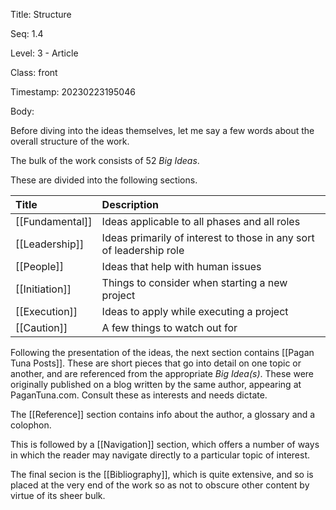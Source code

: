 Title:  Structure

Seq:    1.4

Level:  3 - Article

Class:  front

Timestamp: 20230223195046

Body:

Before diving into the ideas themselves, let me say a few words about the overall structure of the work. 

The bulk of the work consists of 52 *Big Ideas*.

These are divided into the following sections.

| Title | Description |
| :---- | :---------- |
| [[Fundamental]] | Ideas applicable to all phases and all roles
| [[Leadership]] | Ideas primarily of interest to those in any sort of leadership role 
| [[People]] | Ideas that help with human issues 
| [[Initiation]] | Things to consider when starting a new project 
| [[Execution]] | Ideas to apply while executing a project 
| [[Caution]] | A few things to watch out for 


Following the presentation of the ideas, the next section contains [[Pagan Tuna Posts]]. These are short pieces that go into detail on one topic or another, and are referenced from the appropriate *Big Idea(s)*. These were originally published on a blog written by the same author,  appearing at PaganTuna.com. Consult these as interests and needs dictate.

The [[Reference]] section contains info about the author, a glossary and a colophon. 

This is followed by a [[Navigation]] section, which offers a number of ways in which the reader may navigate directly to a particular topic of interest. 

The final secion is the [[Bibliography]], which is quite extensive, and so is placed at the very end of the work so as not to obscure other content by virtue of its sheer bulk.
